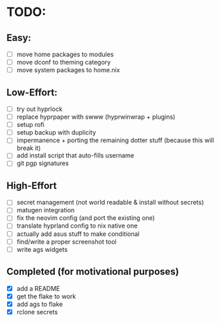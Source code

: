 
# TODO:

## Easy:
- [ ] move home packages to modules  
- [ ] move dconf to theming category  
- [ ] move system packages to home.nix  

## Low-Effort:
- [ ] try out hyprlock  
- [ ] replace hyprpaper with swww (hyprwinwrap + plugins)  
- [ ] setup rofi  
- [ ] setup backup with duplicity  
- [ ] impermanence + porting the remaining dotter stuff (because this will break it)  
- [ ] add install script that auto-fills username
- [ ] git pgp signatures  

## High-Effort
- [ ] secret management (not world readable & install without secrets)
- [ ] matugen integration  
- [ ] fix the neovim config (and port the existing one)  
- [ ] translate hyprland config to nix native one  
- [ ] actually add asus stuff to make conditional  
- [ ] find/write a proper screenshot tool  
- [ ] write ags widgets  

## Completed (for motivational purposes)
- [x] add a README
- [x] get the flake to work  
- [x] add ags to flake  
- [x] rclone secrets  
